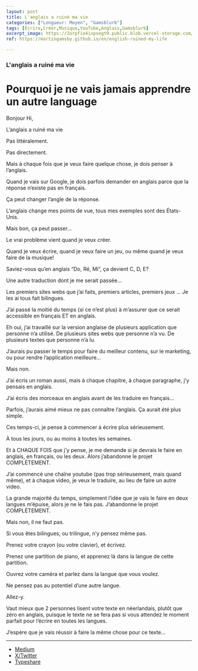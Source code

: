 ```yaml
---
layout: post
title: L'anglais a ruiné ma vie
categories: ["Longueur: Moyen", "Gamsblurb"]
tags: [Écrire,Créer,Musique,YouTube,Anglais,Gamsblurb]
excerpt_image: https://2orpfio4ixpxegt9.public.blob.vercel-storage.com/blogPost/cm061d3ao001wkz0crx1rapup/preview-image-mXissGlLYzKXW41x1aPKEnU1FNDoGS.jfif
ref: https://martingamsby.github.io/en/english-ruined-my-life

---
```


### **L'anglais a ruiné ma vie**

# Pourquoi je ne vais jamais apprendre un autre language

Bonjour Hi,

L’anglais a ruiné ma vie

Pas littéralement.

Pas directement.

Mais à chaque fois que je veux faire quelque chose, je dois penser à l’anglais.

Quand je vais sur Google, je dois parfois demander en anglais parce que la réponse n’existe pas en français.

Ça peut changer l’angle de la réponse.

L’anglais change mes points de vue, tous mes exemples sont des États-Unis.

Mais bon, ça peut passer…

Le vrai problème vient quand je veux créer.

Quand je veux écrire, quand je veux faire un jeu, ou même quand je veux faire de la musique!

Saviez-vous qu’en anglais “Do, Ré, Mi”, ça devient C, D, E?

Une autre traduction dont je me serait passée…

Les premiers sites webs que j’ai faits, premiers articles, premiers jeux … Je les ai tous fait bilingues.

J’ai passé la moitié du temps (si ce n’est plus) à m’assurer que ce serait accessible en français ET en anglais.

Eh oui, j’ai travaillé sur la version anglaise de plusieurs application que personne n’a utilisé. De plusieurs sites webs que personne n’a vu. De plusieurs textes que personne n’a lu.

J’aurais pu passer le temps pour faire du meilleur contenu, sur le marketing, ou pour rendre l’application meilleure…

Mais non.

J’ai écris un roman aussi, mais à chaque chapitre, à chaque paragraphe, j’y pensais en anglais.

J’ai écris des morceaux en anglais avant de les traduire en français…

Parfois, j’aurais aimé mieux ne pas connaître l’anglais. Ça aurait été plus simple.

Ces temps-ci, je pense à commencer à écrire plus sérieusement.

À tous les jours, ou au moins à toutes les semaines.

Et à CHAQUE FOIS que j’y pense, je me demande si je devrais le faire en anglais, en français, ou les deux. Alors j’abandonne le projet COMPLÈTEMENT.

J’ai commencé une chaîne youtube (pas trop sérieusement, mais quand même), et à chaque video, je veux le traduire, au lieu de faire un autre video.

La grande majorité du temps, simplement l’idée que je vais le faire en deux langues m’épuise, alors je ne le fais pas. J’abandonne le projet COMPLÈTEMENT.

Mais non, il ne faut pas.

Si vous êtes bilingues, ou trilingue, n’y pensez même pas.

Prenez votre crayon (ou votre clavier), et écrivez.

Prenez une partition de piano, et apprenez là dans la langue de cette partition.

Ouvrez votre caméra et parlez dans la langue que vous voulez.

Ne pensez pas au potentiel d’une autre langue.

Allez-y.

Vaut mieux que 2 personnes lisent votre texte en néerlandais, plutôt que zéro en anglais, puisque le texte ne se fera pas si vous attendez le moment parfait pour l’écrire en toutes les langues.

J’espère que je vais réussir à faire la même chose pour ce texte…

---

- [Medium](https://medium.com/@martin.gamsby/langlais-a-ruin%C3%A9-ma-vie-c874cc6fac0a)
- [X/Twitter](https://x.com/MartinGamsby/status/1826795404454998133)
- [Typeshare](https://typeshare.co/martingamsby/posts/langlais-a-ruine-ma-vie)

